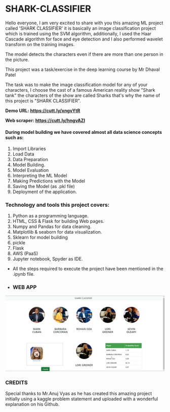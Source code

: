 # SHARK-CLASSIFIER
Hello everyone, I am very excited to share with you this amazing ML project called 'SHARK CLASSIFIER' it is basically an image classification project which is trained using the SVM algorithm, additionally, I used the Haar Cascade algorithm for face and eye detection and I also performed wavelet transform on the training images.

The model detects the characters even if there are more than one person in the picture.

This project was a task/exercise in the deep learning course by Mr Dhaval Patel 

The task was to make the image classification model for any of your characters, I choose the cast of a famous American reality show "Shark tank" the characters of the show are called Sharks that's why the name of this project is "SHARK CLASSIFIER".

**Demo URL: https://cutt.ly/xngvYtR**

**Web scraper: https://cutt.ly/hngvAZl**

#### During model building we have covered almost all data science concepts such as:
1. Import Libraries
2. Load Data
3. Data Preparation
4. Model Building.
5. Model Evaluation
6. Interpreting the ML Model
7. Making Predictions with the Model
8. Saving the Model (as .pkl file)
9. Deployment of the application.

### Technology and tools this project covers:
1. Python as a programming language.
2. HTML, CSS & Flask for building Web pages.
3. Numpy and Pandas for data cleaning.
4. Matplotlib & seaborn for data visualization.
5. Sklearn for model building
6. pickle 
7. Flask 
8. AWS (PaaS)
9. Jupyter notebook, Spyder as IDE.
* All the steps required to execute the project have been mentioned in the .ipynb file.
* ### WEB APP
![](IMG.png)
### CREDITS
Special thanks to Mr.Anuj Vyas as he has created this amazing project initially using a kaggle problem statement and uploaded with a wonderful explanation on his Github.
